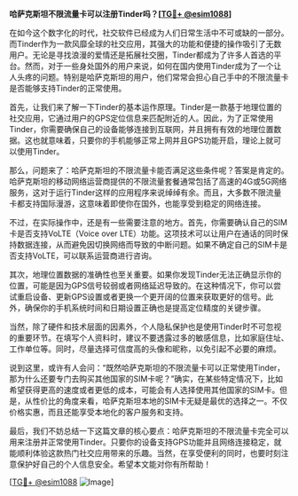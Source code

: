 **哈萨克斯坦不限流量卡可以注册Tinder吗？[[TG💪+ @esim1088](https://t.me/s/esim1088)]**

在如今这个数字化的时代，社交软件已经成为人们日常生活中不可或缺的一部分。而Tinder作为一款风靡全球的社交应用，其强大的功能和便捷的操作吸引了无数用户。无论是寻找浪漫的爱情还是拓展社交圈，Tinder都成为了许多人首选的平台。然而，对于一些身处国外的用户来说，如何在国内使用Tinder成为了一个让人头疼的问题。特别是哈萨克斯坦的用户，他们常常会担心自己手中的不限流量卡是否能够支持Tinder的正常使用。

首先，让我们来了解一下Tinder的基本运作原理。Tinder是一款基于地理位置的社交应用，它通过用户的GPS定位信息来匹配附近的人。因此，为了正常使用Tinder，你需要确保自己的设备能够连接到互联网，并且拥有有效的地理位置数据。这也就意味着，只要你的手机能够正常上网并且GPS功能开启，理论上就可以使用Tinder。

那么，问题来了：哈萨克斯坦的不限流量卡能否满足这些条件呢？答案是肯定的。哈萨克斯坦的移动网络运营商提供的不限流量套餐通常包括了高速的4G或5G网络服务，这对于运行Tinder这样的应用程序来说绰绰有余。而且，大多数不限流量卡都支持国际漫游，这意味着即使你在国外，也能享受到稳定的网络连接。

不过，在实际操作中，还是有一些需要注意的地方。首先，你需要确认自己的SIM卡是否支持VoLTE（Voice over LTE）功能。这项技术可以让用户在通话的同时保持数据连接，从而避免因切换网络而导致的中断问题。如果不确定自己的SIM卡是否支持VoLTE，可以联系运营商进行咨询。

其次，地理位置数据的准确性也至关重要。如果你发现Tinder无法正确显示你的位置，可能是因为GPS信号较弱或者网络延迟导致的。在这种情况下，你可以尝试重启设备、更新GPS设置或者更换一个更开阔的位置来获取更好的信号。此外，确保你的手机系统时间和日期设置正确也是提高定位精度的关键步骤。

当然，除了硬件和技术层面的因素外，个人隐私保护也是使用Tinder时不可忽视的重要环节。在填写个人资料时，建议不要透露过多的敏感信息，比如家庭住址、工作单位等。同时，尽量选择可信度高的头像和昵称，以免引起不必要的麻烦。

说到这里，或许有人会问：“既然哈萨克斯坦的不限流量卡可以正常使用Tinder，那为什么还要专门去购买其他国家的SIM卡呢？”确实，在某些特定情况下，比如希望获得更高的速度或者更低的成本，可能会有人选择使用其他国家的SIM卡。但是，从性价比的角度来看，哈萨克斯坦本地的SIM卡无疑是最优的选择之一。不仅价格实惠，而且还能享受本地化的客户服务和支持。

最后，我们不妨总结一下这篇文章的核心要点：哈萨克斯坦的不限流量卡完全可以用来注册并正常使用Tinder。只要你的设备支持GPS功能并且网络连接稳定，就能顺利体验这款热门社交应用带来的乐趣。当然，在享受便利的同时，也要时刻注意保护好自己的个人信息安全。希望本文能对你有所帮助！

[[TG💪+ @esim1088](https://t.me/s/esim1088) ![Image](https://i.postimg.cc/4NQfJmqS/Snipaste-2025-05-13-00-14-12.png)]
